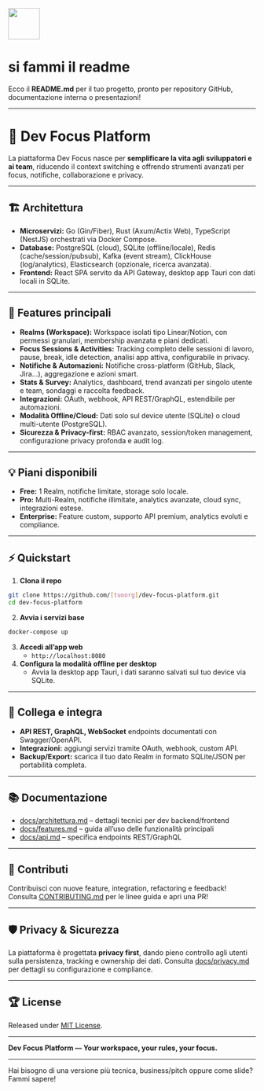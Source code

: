 <img src="https://r2cdn.perplexity.ai/pplx-full-logo-primary-dark%402x.png" style="height:64px;margin-right:32px"/>

# si fammi il readme

Ecco il **README.md** per il tuo progetto, pronto per repository GitHub, documentazione interna o presentazioni!

***

# 🚀 Dev Focus Platform

La piattaforma Dev Focus nasce per **semplificare la vita agli sviluppatori e ai team**, riducendo il context switching e offrendo strumenti avanzati per focus, notifiche, collaborazione e privacy.

***

## 🏗️ Architettura

- **Microservizi:** Go (Gin/Fiber), Rust (Axum/Actix Web), TypeScript (NestJS) orchestrati via Docker Compose.
- **Database:** PostgreSQL (cloud), SQLite (offline/locale), Redis (cache/session/pubsub), Kafka (event stream), ClickHouse (log/analytics), Elasticsearch (opzionale, ricerca avanzata).
- **Frontend:** React SPA servito da API Gateway, desktop app Tauri con dati locali in SQLite.

***

## 🧩 Features principali

- **Realms (Workspace):** Workspace isolati tipo Linear/Notion, con permessi granulari, membership avanzata e piani dedicati.
- **Focus Sessions \& Activities:** Tracking completo delle sessioni di lavoro, pause, break, idle detection, analisi app attiva, configurabile in privacy.
- **Notifiche \& Automazioni:** Notifiche cross-platform (GitHub, Slack, Jira…), aggregazione e azioni smart.
- **Stats \& Survey:** Analytics, dashboard, trend avanzati per singolo utente e team, sondaggi e raccolta feedback.
- **Integrazioni:** OAuth, webhook, API REST/GraphQL, estendibile per automazioni.
- **Modalità Offline/Cloud:** Dati solo sul device utente (SQLite) o cloud multi-utente (PostgreSQL).
- **Sicurezza \& Privacy-first:** RBAC avanzato, session/token management, configurazione privacy profonda e audit log.

***

## 💡 Piani disponibili

- **Free:** 1 Realm, notifiche limitate, storage solo locale.
- **Pro:** Multi-Realm, notifiche illimitate, analytics avanzate, cloud sync, integrazioni estese.
- **Enterprise:** Feature custom, supporto API premium, analytics evoluti e compliance.

***

## ⚡ Quickstart

1. **Clona il repo**

```bash
git clone https://github.com/[tuoorg]/dev-focus-platform.git
cd dev-focus-platform
```

2. **Avvia i servizi base**

```bash
docker-compose up
```

3. **Accedi all’app web**
    - `http://localhost:8080`
4. **Configura la modalità offline per desktop**
    - Avvia la desktop app Tauri, i dati saranno salvati sul tuo device via SQLite.

***

## 🔗 Collega e integra

- **API REST, GraphQL, WebSocket** endpoints documentati con Swagger/OpenAPI.
- **Integrazioni:** aggiungi servizi tramite OAuth, webhook, custom API.
- **Backup/Export:** scarica il tuo dato Realm in formato SQLite/JSON per portabilità completa.

***

## 📚 Documentazione

- [docs/architettura.md](docs/architettura.md) – dettagli tecnici per dev backend/frontend
- [docs/features.md](docs/features.md) – guida all’uso delle funzionalità principali
- [docs/api.md](docs/api.md) – specifica endpoints REST/GraphQL

***

## 🤝 Contributi

Contribuisci con nuove feature, integration, refactoring e feedback!
Consulta [CONTRIBUTING.md](CONTRIBUTING.md) per le linee guida e apri una PR!

***

## 🛡️ Privacy \& Sicurezza

La piattaforma è progettata **privacy first**, dando pieno controllo agli utenti sulla persistenza, tracking e ownership dei dati.
Consulta [docs/privacy.md](docs/privacy.md) per dettagli su configurazione e compliance.

***

## 🏆 License

Released under [MIT License](LICENSE).

***

**Dev Focus Platform — Your workspace, your rules, your focus.**

***

Hai bisogno di una versione più tecnica, business/pitch oppure come slide? Fammi sapere!

